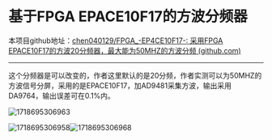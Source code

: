 # 基于FPGA EPACE10F17的方波分频器

本项目github地址：[chen040129/FPGA_-EP4CE10F17-: 采用FPGA EPACE10F17的方波20分频器，最大能为50MHZ的方波分频 (github.com)](https://github.com/chen040129/FPGA_-EP4CE10F17-)

---

这个分频器是可以改变的，作者这里默认的是20分频，作者实测可以为50MHZ的方波信号分屏，采用的是EPACE10F17，加AD9481采集方波，输出采用DA9764，输出误差可在0.1%内。

![1718695306963](./assets/1718695306963.jpg)

![1718695306958](./assets/1718695306958.jpg)![1718695306968](./assets/1718695306968.jpg)

